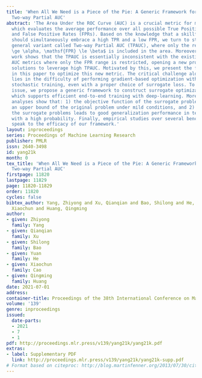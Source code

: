 ```yaml
---
title: 'When All We Need is a Piece of the Pie: A Generic Framework for Optimizing
  Two-way Partial AUC'
abstract: 'The Area Under the ROC Curve (AUC) is a crucial metric for machine learning,
  which evaluates the average performance over all possible True Positive Rates (TPRs)
  and False Positive Rates (FPRs). Based on the knowledge that a skillful classifier
  should simultaneously embrace a high TPR and a low FPR, we turn to study a more
  general variant called Two-way Partial AUC (TPAUC), where only the region with $\mathsf{TPR}
  \ge \alpha, \mathsf{FPR} \le \beta$ is included in the area. Moreover, a recent
  work shows that the TPAUC is essentially inconsistent with the existing Partial
  AUC metrics where only the FPR range is restricted, opening a new problem to seek
  solutions to leverage high TPAUC. Motivated by this, we present the first trial
  in this paper to optimize this new metric. The critical challenge along this course
  lies in the difficulty of performing gradient-based optimization with end-to-end
  stochastic training, even with a proper choice of surrogate loss. To address this
  issue, we propose a generic framework to construct surrogate optimization problems,
  which supports efficient end-to-end training with deep-learning. Moreover, our theoretical
  analyses show that: 1) the objective function of the surrogate problems will achieve
  an upper bound of the original problem under mild conditions, and 2) optimizing
  the surrogate problems leads to good generalization performance in terms of TPAUC
  with a high probability. Finally, empirical studies over several benchmark datasets
  speak to the efficacy of our framework.'
layout: inproceedings
series: Proceedings of Machine Learning Research
publisher: PMLR
issn: 2640-3498
id: yang21k
month: 0
tex_title: 'When All We Need is a Piece of the Pie: A Generic Framework for Optimizing
  Two-way Partial AUC'
firstpage: 11820
lastpage: 11829
page: 11820-11829
order: 11820
cycles: false
bibtex_author: Yang, Zhiyong and Xu, Qianqian and Bao, Shilong and He, Yuan and Cao,
  Xiaochun and Huang, Qingming
author:
- given: Zhiyong
  family: Yang
- given: Qianqian
  family: Xu
- given: Shilong
  family: Bao
- given: Yuan
  family: He
- given: Xiaochun
  family: Cao
- given: Qingming
  family: Huang
date: 2021-07-01
address:
container-title: Proceedings of the 38th International Conference on Machine Learning
volume: '139'
genre: inproceedings
issued:
  date-parts:
  - 2021
  - 7
  - 1
pdf: http://proceedings.mlr.press/v139/yang21k/yang21k.pdf
extras:
- label: Supplementary PDF
  link: http://proceedings.mlr.press/v139/yang21k/yang21k-supp.pdf
# Format based on citeproc: http://blog.martinfenner.org/2013/07/30/citeproc-yaml-for-bibliographies/
---
```

